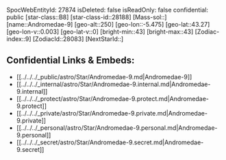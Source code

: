 ﻿---
location: [43.27,-5.475,250]
type: Star
tags:
- astro/Star

---
SpocWebEntityId: 27874
isDeleted: false
isReadOnly: false
confidential: public
[star-class::B8]
[star-class-id::28188]
[Mass-sol::]
[name::Andromedae-9]
[geo-alt::250]
[geo-lon::-5.475]
[geo-lat::43.27]
[geo-lon-v::0.003]
[geo-lat-v::0]
[bright-min::43]
[bright-max::43]
[Zodiac-index::9]
[ZodiacId::28083]
[NextStarId::]



## Confidential Links & Embeds: 
- [[../../../_public/astro/Star/Andromedae-9.md|Andromedae-9]] 
- [[../../../_internal/astro/Star/Andromedae-9.internal.md|Andromedae-9.internal]] 
- [[../../../_protect/astro/Star/Andromedae-9.protect.md|Andromedae-9.protect]] 
- [[../../../_private/astro/Star/Andromedae-9.private.md|Andromedae-9.private]] 
- [[../../../_personal/astro/Star/Andromedae-9.personal.md|Andromedae-9.personal]] 
- [[../../../_secret/astro/Star/Andromedae-9.secret.md|Andromedae-9.secret]]

